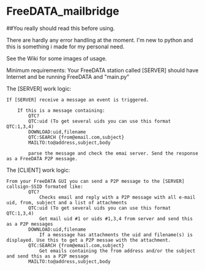 # FreeDATA_mailbridge

##You really should read this before using.

There are hardly any error handling at the moment.
I'm new to python and this is something i made for my personal need.

See the Wiki for some images of usage.

Minimum requirements:
Your FreeDATA station called [SERVER] should have Internet and be running FreeDATA and "main.py"

The [SERVER] work logic:

    If [SERVER] receive a message an event is triggered.

        If this is a message containing:
            QTC?
            QTC:uid (To get several uids you can use this format  QTC:1,3,4)
            DOWNLOAD:uid,filename
            QTC:SEARCH {from@email.com,subject}
            MAILTO:to@address,subject,body

            parse the message and check the emai server. Send the response as a FreeDATA P2P message.

The [CLIENT] work logic:

    From your FreeDATA GUI you can send a P2P message to the [SERVER] callsign-SSID formated like:
            QTC?
                Checks email and reply with a P2P message with all e-mail uid, from, subject and a list of attachments
            QTC:uid (To get several uids you can use this format  QTC:1,3,4)
                Get mail uid #1 or uids #1,3,4 from server and send this as a P2P messages
            DOWNLOAD:uid,filename
                If a messsage has attachments the uid and filename(s) is displayed. Use this to get a P2P messae with the attachment.
            QTC:SEARCH {from@email.com,subject}
                Get emails containing the from address and/or the subject and send this as a P2P message
            MAILTO:to@address,subject,body
